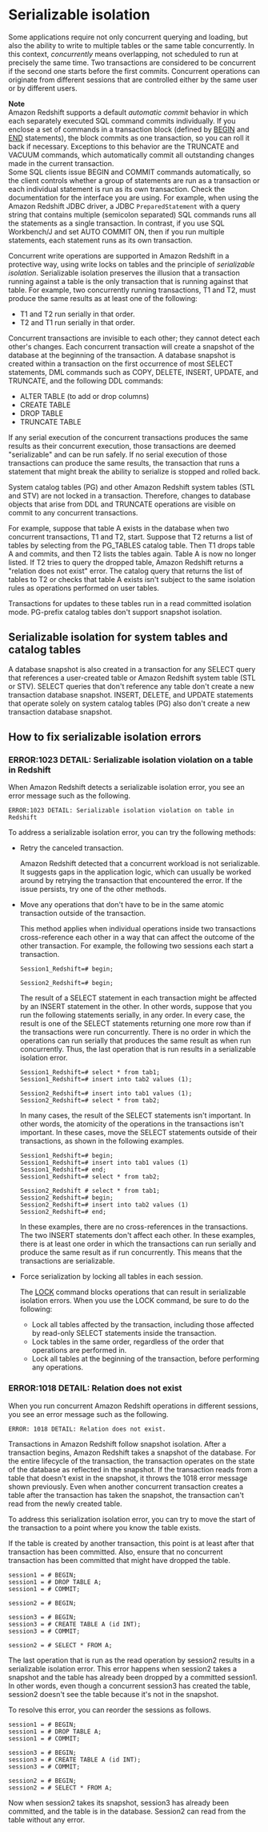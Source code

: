 # Serializable isolation<a name="c_serial_isolation"></a>

Some applications require not only concurrent querying and loading, but also the ability to write to multiple tables or the same table concurrently\. In this context, *concurrently* means overlapping, not scheduled to run at precisely the same time\. Two transactions are considered to be concurrent if the second one starts before the first commits\. Concurrent operations can originate from different sessions that are controlled either by the same user or by different users\.

**Note**  
Amazon Redshift supports a default *automatic commit* behavior in which each separately executed SQL command commits individually\. If you enclose a set of commands in a transaction block \(defined by [BEGIN](r_BEGIN.md) and [END](r_END.md) statements\), the block commits as one transaction, so you can roll it back if necessary\. Exceptions to this behavior are the TRUNCATE and VACUUM commands, which automatically commit all outstanding changes made in the current transaction\.   
Some SQL clients issue BEGIN and COMMIT commands automatically, so the client controls whether a group of statements are run as a transaction or each individual statement is run as its own transaction\. Check the documentation for the interface you are using\. For example, when using the Amazon Redshift JDBC driver, a JDBC `PreparedStatement` with a query string that contains multiple \(semicolon separated\) SQL commands runs all the statements as a single transaction\. In contrast, if you use SQL Workbench/J and set AUTO COMMIT ON, then if you run multiple statements, each statement runs as its own transaction\. 

Concurrent write operations are supported in Amazon Redshift in a protective way, using write locks on tables and the principle of *serializable isolation*\. Serializable isolation preserves the illusion that a transaction running against a table is the only transaction that is running against that table\. For example, two concurrently running transactions, T1 and T2, must produce the same results as at least one of the following:
+ T1 and T2 run serially in that order\.
+ T2 and T1 run serially in that order\.

Concurrent transactions are invisible to each other; they cannot detect each other's changes\. Each concurrent transaction will create a snapshot of the database at the beginning of the transaction\. A database snapshot is created within a transaction on the first occurrence of most SELECT statements, DML commands such as COPY, DELETE, INSERT, UPDATE, and TRUNCATE, and the following DDL commands:
+ ALTER TABLE \(to add or drop columns\)
+ CREATE TABLE
+ DROP TABLE
+ TRUNCATE TABLE

If any serial execution of the concurrent transactions produces the same results as their concurrent execution, those transactions are deemed "serializable" and can be run safely\. If no serial execution of those transactions can produce the same results, the transaction that runs a statement that might break the ability to serialize is stopped and rolled back\.

System catalog tables \(PG\) and other Amazon Redshift system tables \(STL and STV\) are not locked in a transaction\. Therefore, changes to database objects that arise from DDL and TRUNCATE operations are visible on commit to any concurrent transactions\.

For example, suppose that table A exists in the database when two concurrent transactions, T1 and T2, start\. Suppose that T2 returns a list of tables by selecting from the PG\_TABLES catalog table\. Then T1 drops table A and commits, and then T2 lists the tables again\. Table A is now no longer listed\. If T2 tries to query the dropped table, Amazon Redshift returns a "relation does not exist" error\. The catalog query that returns the list of tables to T2 or checks that table A exists isn't subject to the same isolation rules as operations performed on user tables\.

Transactions for updates to these tables run in a read committed isolation mode\. PG\-prefix catalog tables don't support snapshot isolation\.

## Serializable isolation for system tables and catalog tables<a name="c_serial_isolation-serializable-isolation-for-tables"></a>

A database snapshot is also created in a transaction for any SELECT query that references a user\-created table or Amazon Redshift system table \(STL or STV\)\. SELECT queries that don't reference any table don't create a new transaction database snapshot\. INSERT, DELETE, and UPDATE statements that operate solely on system catalog tables \(PG\) also don't create a new transaction database snapshot\.

## How to fix serializable isolation errors<a name="c_serial_isolation-serializable-isolation-troubleshooting"></a>

### ERROR:1023 DETAIL: Serializable isolation violation on a table in Redshift<a name="c_serial_isolation-serialization-isolation-1023"></a>

When Amazon Redshift detects a serializable isolation error, you see an error message such as the following\.

```
ERROR:1023 DETAIL: Serializable isolation violation on table in Redshift
```

To address a serializable isolation error, you can try the following methods:
+ Retry the canceled transaction\.

   Amazon Redshift detected that a concurrent workload is not serializable\. It suggests gaps in the application logic, which can usually be worked around by retrying the transaction that encountered the error\. If the issue persists, try one of the other methods\.  
+ Move any operations that don't have to be in the same atomic transaction outside of the transaction\.

  This method applies when individual operations inside two transactions cross\-reference each other in a way that can affect the outcome of the other transaction\. For example, the following two sessions each start a transaction\.  

  ```
  Session1_Redshift=# begin;
  ```

  ```
  Session2_Redshift=# begin;
  ```

  The result of a SELECT statement in each transaction might be affected by an INSERT statement in the other\. In other words, suppose that you run the following statements serially, in any order\. In every case, the result is one of the SELECT statements returning one more row than if the transactions were run concurrently\. There is no order in which the operations can run serially that produces the same result as when run concurrently\. Thus, the last operation that is run results in a serializable isolation error\.

  ```
  Session1_Redshift=# select * from tab1;
  Session1_Redshift=# insert into tab2 values (1);
  ```

  ```
  Session2_Redshift=# insert into tab1 values (1);
  Session2_Redshift=# select * from tab2;
  ```

  In many cases, the result of the SELECT statements isn't important\. In other words, the atomicity of the operations in the transactions isn't important\. In these cases, move the SELECT statements outside of their transactions, as shown in the following examples\.

  ```
  Session1_Redshift=# begin;
  Session1_Redshift=# insert into tab1 values (1)
  Session1_Redshift=# end;
  Session1_Redshift=# select * from tab2;
  ```

  ```
  Session2_Redshift # select * from tab1;
  Session2_Redshift=# begin;
  Session2_Redshift=# insert into tab2 values (1)
  Session2_Redshift=# end;
  ```

  In these examples, there are no cross\-references in the transactions\. The two INSERT statements don't affect each other\. In these examples, there is at least one order in which the transactions can run serially and produce the same result as if run concurrently\. This means that the transactions are serializable\.
+ Force serialization by locking all tables in each session\.

  The [LOCK](r_LOCK.md) command blocks operations that can result in serializable isolation errors\. When you use the LOCK command, be sure to do the following:
  + Lock all tables affected by the transaction, including those affected by read\-only SELECT statements inside the transaction\.
  + Lock tables in the same order, regardless of the order that operations are performed in\.
  + Lock all tables at the beginning of the transaction, before performing any operations\.

### ERROR:1018 DETAIL: Relation does not exist<a name="c_serial_isolation-serialization-isolation-1018"></a>

When you run concurrent Amazon Redshift operations in different sessions, you see an error message such as the following\.

```
ERROR: 1018 DETAIL: Relation does not exist.
```

Transactions in Amazon Redshift follow snapshot isolation\. After a transaction begins, Amazon Redshift takes a snapshot of the database\. For the entire lifecycle of the transaction, the transaction operates on the state of the database as reflected in the snapshot\. If the transaction reads from a table that doesn't exist in the snapshot, it throws the 1018 error message shown previously\. Even when another concurrent transaction creates a table after the transaction has taken the snapshot, the transaction can't read from the newly created table\.

To address this serialization isolation error, you can try to move the start of the transaction to a point where you know the table exists\.

If the table is created by another transaction, this point is at least after that transaction has been committed\. Also, ensure that no concurrent transaction has been committed that might have dropped the table\.

```
session1 = # BEGIN;
session1 = # DROP TABLE A;
session1 = # COMMIT;
```

```
session2 = # BEGIN;
```

```
session3 = # BEGIN;
session3 = # CREATE TABLE A (id INT);
session3 = # COMMIT;
```

```
session2 = # SELECT * FROM A;
```

The last operation that is run as the read operation by session2 results in a serializable isolation error\. This error happens when session2 takes a snapshot and the table has already been dropped by a committed session1\. In other words, even though a concurrent session3 has created the table, session2 doesn't see the table because it's not in the snapshot\.

To resolve this error, you can reorder the sessions as follows\.

```
session1 = # BEGIN;
session1 = # DROP TABLE A;
session1 = # COMMIT;
```

```
session3 = # BEGIN;
session3 = # CREATE TABLE A (id INT);
session3 = # COMMIT;
```

```
session2 = # BEGIN;
session2 = # SELECT * FROM A;
```

Now when session2 takes its snapshot, session3 has already been committed, and the table is in the database\. Session2 can read from the table without any error\.